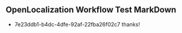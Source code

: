 ## OpenLocalization Workflow Test MarkDown
* 7e23ddb1-b4dc-4dfe-92af-22fba26f02c7 thanks!

<!--HONumber=Sep16_HO1-->


